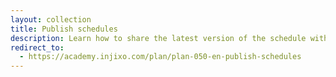 ```yaml
---
layout: collection
title: Publish schedules
description: Learn how to share the latest version of the schedule with your employees.
redirect_to:
  - https://academy.injixo.com/plan/plan-050-en-publish-schedules
---
```

